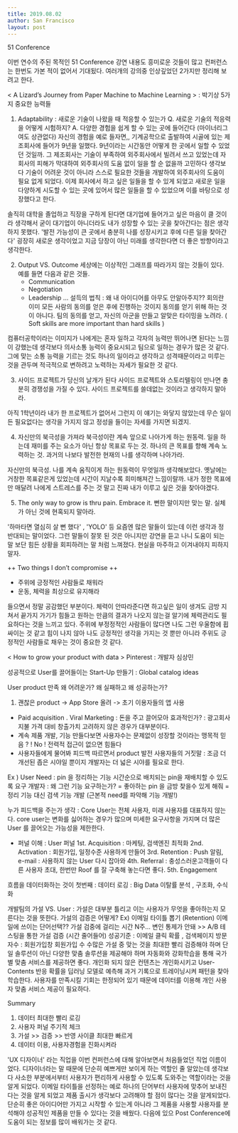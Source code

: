```yaml
---
title: 2019.08.02
author: San Francisco
layout: post
---
```


51 Conference

이번 연수의 주된 목적인 51 Conference
강연 내용도 흥미로운 것들이 많고 컨퍼런스는 한번도 가본 적이 없어서 기대됬다. 여러개의 강의중 인상깊었던 2가지만 정리해 보려고 한다.

< A Lizard’s Journey from Paper Machine to Machine Learning > : 박기상
5가지 중요한 능력들 

1. Adaptability : 새로운 기술이 나왔을 때 적응할 수 있는가
Q. 새로운 기술의 적응력을 어떻게 시험하지?
A. 다양한 경험을 쉽게 할 수 있는 곳에 들어간다 (마이너리그여도 상관없다)
자신의 경험을 예로 들자면,, 
기계공학으로 출발하여 시골에 있는 제조회사에 들어가 9년을 일했다. 9년이라는 시간동안 어떻게 한 곳에서 일할 수 있었던 것일까.
그 제조회사는 기술이 부족하여 외주회사에서 빌려서 쓰고 있었는데 자회사의 피해가 막대하여 외주회사의 도움 없이 일을 할 순 없을까 고민하다
생각보다 기술이 어려운 것이 아니라 스스로 필요한 것들을 개발하여 외주회사의 도움이 필요 없게 되었다.
이제 회사에서 하고 싶은 일들을 할 수 있게 되었고 새로운 일을 다양하게 시도할 수 있는 곳에 있어서 많은 일들을 할 수 있었으며 이를 바탕으로 성장했다고 한다.

솔직히 대학을 졸업하고 직장을 구하게 된다면 대기업에 들어가고 싶은 마음이 클 것이라 생각해서 굳이 대기업이 아니더라도 내가 성장할 수 있는 곳을 찾아간다는 점은 생각하지 못했다. '발전 가능성이 큰 곳에서 충분히 나를 성장시키고 후에 다른 일을 찾아간다' 굉장히 새로운 생각이었고 지금 당장이 아닌 미래를 생각한다면 더 좋은 방향이라고 생각한다.

2. Output VS. Outcome
세상에는 이상적인 그래프를 따라가지 않는 것들이 있다. 예를 들면 다음과 같은 것들.
	- Communication
	- Negotiation
	- Leadership ...
설득의 법칙 : 왜 내 아이디어를 아무도 안알아주지??
회의란 이미 모든 사람의 동의를 얻은 후에 진행하는 것이지 동의를 얻기 위해 하는 것이 아니다. 팀의 동의를 얻고, 자신의 아군을 만들고 알맞은 타이밍을 노려라.
( Soft skills are more important than hard skills )

컴퓨터공학이라는 이미지가 나에게는 혼자 일하고 각자의 능력만 뛰어나면 된다는 느낌이 강했는데 생각보다 의사소통 능력이 중요시되고 팀으로 일하는 경우가 많은 것 같다.
그에 맞는 소통 능력을 기르는 것도 하나의 일이라고 생각하고 성격때문이라고 미루는 것을 관두며 적극적으로 변하려고 노력하는 자세가 필요한 것 같다.

3. 사이드 프로젝트가 당신의 날개가 된다
사이드 프로젝트와 스토리텔링이 만나면 충분히 경쟁성을 가질 수 있다. 사이드 프로젝트를 쓸데없는 것이라고 생각하지 말아라.

아직 1학년이라 내가 한 프로젝트가 없어서 그런지 이 얘기는 와닿지 않았는데 무슨 일이든 필요없다는 생각을 가지지 않고 정성을 들이는 자세를 가지면 되겠지.

4. 자신만의 북극성을 가져라 
북극성이란 계속 앞으로 나아가게 하는 원동력. 일을 하는데 재미를 주는 요소가 아닌 항상 목표로 두는 것. 하나의 큰 목표를 향해 계속 노력하는 것.
과거의 나보다 발전한 현재의 나를 생각하며 나아가라.

자신만의 북극성. 나를 계속 움직이게 하는 원동력이 무엇일까 생각해보았다. 옛날에는 거창한 목표같은게 있었는데 시간이 지날수록 희미해져간 느낌이랄까.
내가 정한 목표에만 매달려 나에게 스트레스를 주는 것 말고 진짜 내가 이루고 싶은 것을 찾아야겠다.

5. The only way to grow is thru pain. Embrace it.
뻔한 말이지만 맞는 말. 실체가 아닌 것에 현혹되지 말아라.

'하마타면 열심히 살 뻔 했다' , 'YOLO' 등 요즘엔 많은 말들이 있는데 이런 생각과 정 반대되는 말이었다. 
그런 말들이 잘못 된 것은 아니지만 강연을 듣고 나니 도움이 되는 말 보단 힘든 상황을 회피하려는 말 처럼 느껴졌다. 현실을 마주하고 이겨내야지 피하지 말자.

++ Two things I don’t compromise ++
-  주위에 긍정적인 사람들로 채워라
-  운동, 체력을 최상으로 유지해라

들으면서 정말 공감했던 부분이다. 체력이 안따라준다면 하고싶은 일이 생겨도 금방 지쳐서
끝가지 가기가 힘들고 원하는 만큼의 결과가 나오지 않는걸 알기에 체력관리도 필요하다는 것을 느끼고 있다.
주위에 부정정적인 사람들이 많다면 나도 그런 우울함에 휩싸이는 것 같고 힘이 나지 않아 나도 긍정적인 생각을 가지는 것 뿐만 아니라 주위도 긍정적인 사람들로 채우는 것이 중요한 것 같다.


< How to grow your product with data > Pinterest : 개발자 심상민

성공적으로 User를 끌어들이는 Start-Up 만들기 : Global catalog ideas

User product 만족 왜 어려운가? 왜 실패하고 왜 성공하는가?

1. 괜찮은 product -> App Store 올려 -> 초기 이용자들의 앱 사용

- Paid acquisition . Viral Marketing : 돈을 주고 끌어모아
	 효과적인가? : 광고회사 지불 가격 대비 창출가치 고려하지 않은 경우가 대부분이다.
- 계속 제품 개발, 기능 만들다보면 사용자수는 문제없이 성장할 것이라는 맹목적 믿음 ?
	 ! No ! 전력적 접근이 없으면 힘들다
- 사용자들에게 물어봐 피드백 따르면서 product 발전
	사용자들의 거짓말 : 조금 더 개선된 좁은 시야일 뿐이지 개발자는 더 넓은 시야를 필요로 한다.

Ex )
User Need : pin 을 정리하는 기능
시간순으로 배치되는 pin을 재배치할 수 있도록 요구
개발자 : 왜 그런 기능 요구하는가?
	= 좋아하는 pin 을 금방 찾을수 있게 해줘
	= 정리 기능 대신 검색 기능 개발
	(근본적 need를 파악해 기능 개발!)

누가 피드백을 주는가 생각 : Core User는 전체 사용자, 미래 사용자를 대표하지 않는다.
core user는 변화를 싫어하는 경우가 많으며 미세한 요구사항을 가지며 더 많은 User 를 끌어오는 가능성을 제한한다.

* 퍼널 이해 : User 퍼널
1st. Acquisition  : 마케팅, 검색엔진 최적화
2nd. Activation : 회원가입, 일정수준 사용하게 만들어
3rd. Retention : Push 알림, e-mail : 사용하지 않는 User 다시 잡아와
4th. Referral : 충성스러운고객들이 다른 사용자 초대, 한번만 Roof 를 잘 구축해 놓는다면 좋다.
5th. Engagement

흐름을 데이터화하는 것이 첫번째 : 데이터 로깅 : Big Data 
이탈률 분석 , 구조화, 수식화

개발팀의 가설 VS. User : 가설은 대부분 틀리고 이는 사용자가 무엇을 좋아하는지 모른다는 것을 뜻한다.
가설의 검증은 어떻게?
Ex) 이메일 타이틀 뽑기 (Retention)
이메일에 쓰이는 단어선택??
가설 검중에 걸리는 시간 N주… 변인 통제가 안돼 >> A/B 테스팅을 통한 가설 검증 (시간 줄어들어)
성공기준 : 이메일 클릭 확률 , 검색페이지 방문자수 : 회원가입창 회원가입 수
수많은 가설 중 맞는 것을 최대한 빨리 검증해야 하며 단일 솔루션이 아닌 다양한 맞춤 솔루션을 제공해야 하며 자동화와 강화학습을 통해 국가별 맞춤 서비스를 제공하면 좋다.
개인화 되지 않은 컨텐츠는 개인화시키고 User-Contents 반응 확률을 딥러닝 모델로 예측해 과거 기록으로 트레이닝시켜 패턴을 찾아 학습한다.
사용자를 만족시킬 기회는 한정되어 있기 때문에 데이터를 이용해 개인 사용자 맞춤 서비스 제공이 필요하다.

Summary
1. 데이터 최대한 빨리 로깅
2. 사용자 퍼널 주기적 체크
3. 가설 >> 검증 >> 반영 사이클 최대한 빠르게
4. 데이터 이용, 사용자경험을 진화시켜라

'UX 디자이너' 라는 직업을 이번 컨퍼런스에 대해 알아보면서 처음들었던 직업 이름이었다.
디자이너라는 말 때문에 단순히 예쁘게만 보이게 하는 역할인 줄 알았는데
생각보다 사소한 부분에서부터 사용자가 편리하게 사용할 수 있도록 도와주는 역할이라는 것을 알게 되었다.
이메일 타이틀을 선정하는 예로 하나의 단어부터 사용자에 맞추어 보내진다는 것을 알게 되었고 제품 출시가 생각보다 고려해야 할 점이 많다는 것을 알게되었다.
단순히 좋은 아이디어만 가지고 시작할 수 있는게 아니라 그 제품을 사용할 사용자를 분석해야 성공적인 제품을 만들 수 있다는 것을 배웠다.
다음에 있으 Post Conference에 도움이 되는 정보를 많이 배워가는 것 같다.

